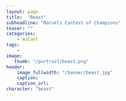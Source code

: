 ```yaml
---
layout: page
title:  "Beast"
subheadline: "Marvels Contest of Champions"
teaser: ""
categories:
    - mutant
tags:
    -
image:
   thumb: "/portrait/beast.png"
header:
    image_fullwidth: "/banner/beast.jpg"
    caption: 
    caption_url:    
character: "beast"
---
```

